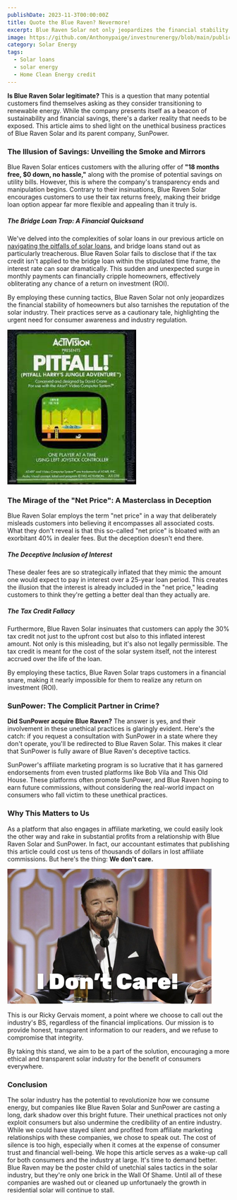 ```yaml
---
publishDate: 2023-11-3T00:00:00Z
title: Quote the Blue Raven? Nevermore!
excerpt: Blue Raven Solar not only jeopardizes the financial stability of homeowners but also tarnishes the reputation of the solar industry. Their practices serve as a cautionary tale, highlighting the urgent need for consumer awareness and industry regulation.
image: https://github.com/Anthonypaige/investnurenergy/blob/main/public/images/cover-art/SLR-7-cover-art.png?raw=true
category: Solar Energy
tags:
  - Solar loans
  - solar energy
  - Home Clean Energy credit
---
```


**Is Blue Raven Solar legitimate?** This is a question that many potential customers find themselves asking as they consider transitioning to renewable energy. While the company presents itself as a beacon of sustainability and financial savings, there's a darker reality that needs to be exposed. This article aims to shed light on the unethical business practices of Blue Raven Solar and its parent company, SunPower.

### **The Illusion of Savings: Unveiling the Smoke and Mirrors**

Blue Raven Solar entices customers with the alluring offer of **"18 months free, $0 down, no hassle,"** along with the promise of potential savings on utility bills. However, this is where the company's transparency ends and manipulation begins. Contrary to their insinuations, Blue Raven Solar encourages customers to use their tax returns freely, making their bridge loan option appear far more flexible and appealing than it truly is.

##### **The Bridge Loan Trap: A Financial Quicksand**

We've delved into the complexities of solar loans in our previous article on [navigating the pitfalls of solar loans](solar-loans-a-guide-to-avoiding-pitfalls-and-maximizing-benefits), and bridge loans stand out as particularly treacherous. Blue Raven Solar fails to disclose that if the tax credit isn't applied to the bridge loan within the stipulated time frame, the interest rate can soar dramatically. This sudden and unexpected surge in monthly payments can financially cripple homeowners, effectively obliterating any chance of a return on investment (ROI).

By employing these cunning tactics, Blue Raven Solar not only jeopardizes the financial stability of homeowners but also tarnishes the reputation of the solar industry. Their practices serve as a cautionary tale, highlighting the urgent need for consumer awareness and industry regulation.

![Super Wide](https://github.com/Anthonypaige/investnurenergy/blob/main/public/images/In-article-images/SLR-7-in-article.png?raw=true)

### **The Mirage of the "Net Price": A Masterclass in Deception**

Blue Raven Solar employs the term "net price" in a way that deliberately misleads customers into believing it encompasses all associated costs. What they don't reveal is that this so-called "net price" is bloated with an exorbitant 40% in dealer fees. But the deception doesn't end there.

##### **The Deceptive Inclusion of Interest**

These dealer fees are so strategically inflated that they mimic the amount one would expect to pay in interest over a 25-year loan period. This creates the illusion that the interest is already included in the "net price," leading customers to think they're getting a better deal than they actually are.

##### **The Tax Credit Fallacy**

Furthermore, Blue Raven Solar insinuates that customers can apply the 30% tax credit not just to the upfront cost but also to this inflated interest amount. Not only is this misleading, but it's also not legally permissible. The tax credit is meant for the cost of the solar system itself, not the interest accrued over the life of the loan.

By employing these tactics, Blue Raven Solar traps customers in a financial snare, making it nearly impossible for them to realize any return on investment (ROI).

### **SunPower: The Complicit Partner in Crime?**

**Did SunPower acquire Blue Raven?** The answer is yes, and their involvement in these unethical practices is glaringly evident. Here's the catch: if you request a consultation with SunPower in a state where they don't operate, you'll be redirected to Blue Raven Solar. This makes it clear that SunPower is fully aware of Blue Raven's deceptive tactics.

SunPower's affiliate marketing program is so lucrative that it has garnered endorsements from even trusted platforms like Bob Vila and This Old House. These platforms often promote SunPower, and Blue Raven hoping to earn future commissions, without considering the real-world impact on consumers who fall victim to these unethical practices.

### **Why This Matters to Us**

As a platform that also engages in affiliate marketing, we could easily look the other way and rake in substantial profits from a relationship with Blue Raven Solar and SunPower. In fact, our accountant estimates that publishing this article could cost us tens of thousands of dollars in lost affiliate commissions. But here's the thing: **We don't care.**

![Super wide](https://github.com/Anthonypaige/investnurenergy/blob/main/public/images/cover-art/SLR-7-cover-art.png?raw=true)

This is our Ricky Gervais moment, a point where we choose to call out the industry's BS, regardless of the financial implications. Our mission is to provide honest, transparent information to our readers, and we refuse to compromise that integrity.

By taking this stand, we aim to be a part of the solution, encouraging a more ethical and transparent solar industry for the benefit of consumers everywhere.

### **Conclusion**

The solar industry has the potential to revolutionize how we consume energy, but companies like Blue Raven Solar and SunPower are casting a long, dark shadow over this bright future. Their unethical practices not only exploit consumers but also undermine the credibility of an entire industry. While we could have stayed silent and profited from affiliate marketing relationships with these companies, we chose to speak out. The cost of silence is too high, especially when it comes at the expense of consumer trust and financial well-being. We hope this article serves as a wake-up call for both consumers and the industry at large. It's time to demand better. Blue Raven may be the poster child of unetchial sales tactics in the solar industry, but they're only one brick in the Wall Of Shame. Until all of these companies are washed out or cleaned up unfortunaely the growth in residential solar will continue to stall.
